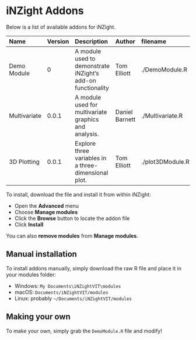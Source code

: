 
<!-- README.md is generated from README.Rmd. Please edit that file -->

# iNZight Addons

Below is a list of available addons for iNZight.

| Name         | Version | Description                                                 | Author         | filename         |
| :----------- | :------ | :---------------------------------------------------------- | :------------- | :--------------- |
| Demo Module  | 0       | A module used to demonstrate iNZight’s add-on functionality | Tom Elliott    | ./DemoModule.R   |
| Multivariate | 0.0.1   | A module used for multivariate graphics and analysis.       | Daniel Barnett | ./Multivariate.R |
| 3D Plotting  | 0.0.1   | Explore three variables in a three-dimensional plot.        | Tom Elliott    | ./plot3DModule.R |

<!--
BRANCH: refs/heads/dev
MINVERSION: 0
-->

To install, download the file and install it from within iNZight:

  - Open the **Advanced** menu
  - Choose **Manage modules**
  - Click the **Browse** button to locate the addon file
  - Click **Install**

You can also **remove modules** from **Manage modules**.

## Manual installation

To install addons manually, simply download the raw R file and place it
in your modules folder:

  - Windows: `My Documents\iNZightVIT\modules`
  - macOS: `Documents/iNZightVIT/modules`
  - Linux: probably `~/Documents/iNZightVIT/modules`

## Making your own

To make your own, simply grab the `DemoModule.R` file and modify\!
